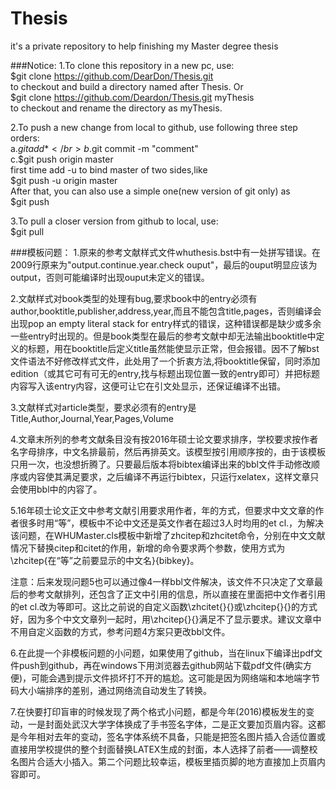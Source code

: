 # Thesis
it's a private repository to help finishing my Master degree thesis

###Notice:
1.To clone this repository in a new pc, use:</br>
$git clone https://github.com/DearDon/Thesis.git</br>
to checkout and build a directory named after Thesis. Or</br>
$git clone https://github.com/Deardon/Thesis.git myThesis</br>
to checkout and rename the directory as myThesis.

2.To push a new change from local to github, use following three step orders:</br>
a.$git add *</br>
b.$git commit -m "comment"</br>
c.$git push origin master</br>
first time add -u to bind master of two sides,like</br>
$git push -u origin master</br>
After that, you can also use a simple one(new version of git only) as</br>
$git push

3.To pull a closer version from github to local, use:</br>
$git pull

###模板问题：
1.原来的参考文献样式文件whuthesis.bst中有一处拼写错误。在2009行原来为"output.continue.year.check ouput"，最后的ouput明显应该为output，否则可能编译时出现ouput未定义的错误。

2.文献样式对book类型的处理有bug,要求book中的entry必须有author,booktitle,publisher,address,year,而且不能包含title,pages，否则编译会出现pop an empty literal stack for entry样式的错误，这种错误都是缺少或多余一些entry时出现的。但是book类型在最后的参考文献中却无法输出booktitle中定义的标题，用在booktitle后定义title虽然能使显示正常，但会报错。因不了解bst文件语法不好修改样式文件，此处用了一个折衷方法,将booktitle保留，同时添加edition（或其它可有可无的entry,找与标题出现位置一致的entry即可）并把标题内容写入该entry内容，这便可让它在引文处显示，还保证编译不出错。

3.文献样式对article类型，要求必须有的entry是Title,Author,Journal,Year,Pages,Volume

4.文章末所列的参考文献条目没有按2016年硕士论文要求排序，学校要求按作者名字母排序，中文名排最前，然后再排英文。该模型按引用顺序按的，由于该模板只用一次，也没想折腾了。只要最后版本将bibtex编译出来的bbl文件手动修改顺序或内容使其满足要求，之后编译不再运行bibtex，只运行xelatex，这样文章只会使用bbl中的内容了。

5.16年硕士论文正文中参考文献引用要求用作者，年的方式，但要求中文文章的作者很多时用“等”，模板中不论中文还是英文作者在超过3人时均用的et cl.，为解决该问题，在WHUMaster.cls模板中新增了zhcitep和zhcitet命令，分别在中文文献情况下替换citep和citet的作用，新增的命令要求两个参数，使用方式为\zhcitep{在“等”之前要显示的中文名}{bibkey}。

注意：后来发现问题5也可以通过像4一样bbl文件解决，该文件不只决定了文章最后的参考文献排列，还包含了正文中引用的信息，所以直接在里面把中文作者引用的et cl.改为等即可。这比之前说的自定义函数\zhcitet{}{}或\zhcitep{}{}的方式好，因为多个中文文章列一起时，用\zhcitep{}{}满足不了显示要求。建议文章中不用自定义函数的方式，参考问题4方案只更改bbl文件。

6.在此提一个非模板问题的小问题，如果使用了github，当在linux下编译出pdf文件push到github，再在windows下用浏览器去github网站下载pdf文件(确实方便)，可能会遇到提示文件损坏打不开的尴尬。这可能是因为网络端和本地端字节码大小端排序的差别，通过网络流自动发生了转换。

7.在快要打印盲审的时候发现了两个格式小问题，都是今年(2016)模板发生的变动，一是封面处武汉大学字体换成了手书签名字体，二是正文要加页眉内容。这都是今年相对去年的变动，签名字体系统不具备，只能是把签名图片插入合适位置或直接用学校提供的整个封面替换LATEX生成的封面，本人选择了前者——调整校名图片合适大小插入。第二个问题比较幸运，模板里插页脚的地方直接加上页眉内容即可。
